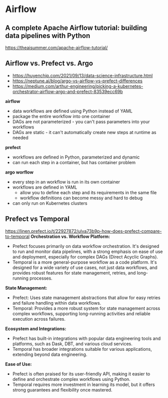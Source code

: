# Airflow

## A complete Apache Airflow tutorial: building data pipelines with Python
https://theaisummer.com/apache-airflow-tutorial/

## Airflow vs. Prefect vs. Argo
- https://huyenchip.com/2021/09/13/data-science-infrastructure.html
- https://neptune.ai/blog/argo-vs-airflow-vs-prefect-differences
- https://medium.com/arthur-engineering/picking-a-kubernetes-orchestrator-airflow-argo-and-prefect-83539ecc69b

**airflow**
- data workflows are defined using Python instead of YAML
- package the entire workflow into one container
- DAGs are not parameterized - you can't pass parameters into your workflows
- DAGs are static - it can't automatically create new steps at runtime as needed

**prefect**
-  workflows are defined in Python, parameterized and dynamic
-  can run each step in a container, but has container problem

**argo worflow**
- every step in an workflow is run in its own container
- workflows are defined in YAML
  - allow you to define each step and its requirements in the same file
  - workflow definitions can become messy and hard to debug
- can only run on Kubernetes clusters

## Prefect vs Temporal
https://linen.prefect.io/t/22927872/ulva73b9p-how-does-prefect-compare-to-temporal
**Orchestration vs. Workflow Platform:**
- Prefect focuses primarily on data workflow orchestration. It's designed to run and monitor data pipelines, with a strong emphasis on ease of use and deployment, especially for complex DAGs (Direct Acyclic Graphs).
- Temporal is a more general-purpose workflow as a code platform. It's designed for a wide variety of use cases, not just data workflows, and provides robust features for state management, retries, and long-running processes.

**State Management:**
- Prefect: Uses state management abstractions that allow for easy retries and failure handling within data workflows.
- Temporal: Provides a more robust system for state management across complex workflows, supporting long-running activities and reliable execution across failures.

**Ecosystem and Integrations:**
- Prefect has built-in integrations with popular data engineering tools and platforms, such as Dask, DBT, and various cloud services.
- Temporal has broader integrations suitable for various applications, extending beyond data engineering.

**Ease of Use:**
- Prefect is often praised for its user-friendly API, making it easier to define and orchestrate complex workflows using Python.
- Temporal requires more investment in learning its model, but it offers strong guarantees and flexibility once mastered.
